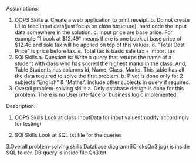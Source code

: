Assumptions:
1. OOPS Skills
	a. Create a web application to print receipt.
	b. Do not create UI to feed input data(just focus on class structure). hard code the input data somewhere in the solution.
	c. Input price are base price. For example "1 book at $12.49" means there is one book at base price of $12.46 and sale tax will be applied on top of this values.
	d. "Total Cost Price" is price before tax.
	e. Total tax is basic sale tax + import tax
2. SQl Skills
	a. Question is: Write a query that returns the name of a student with class who has scored the highest marks in the class.
		And, Table Students has columns Id, Name, Class, Marks. This table has all the data required to solve the first problem.
	b. Pivot is done only for 2 subjects "English" & "Maths". Include other subjects in query if required.
3. Overall problem-solving skills
	a. Only database design is done for this problem. There is no User interface or business logic implemented.

Description:
1. OOPS Skills
Look at class InputData for input values(modify accordingly for testing)

2. SQl Skills
Look at SQL.txt file for the queries

3.Overall problem-solving skills
 Database diagram(6ClicksQn3.jpg) is inside SQL folder.
 DB query is inside file Qn3.txt








